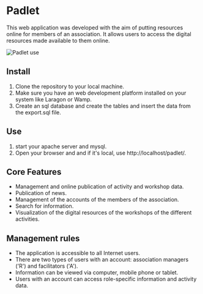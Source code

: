 # Padlet

This web application was developed with the aim of putting resources online for members of an association. It allows users to access the digital resources made available to them online.

![Padlet use]([space_invaders_gameplay.gif](https://imgur.com/Hq7yKT5))

## Install

1. Clone the repository to your local machine.
2. Make sure you have an web development platform installed on your system like Laragon or Wamp.
3. Create an sql database and create the tables and insert the data from the export.sql file.


## Use

1. start your apache server and mysql.
2. Open your browser and and if it's local, use http://localhost/padlet/.


## Core Features

- Management and online publication of activity and workshop data.
- Publication of news.
- Management of the accounts of the members of the association.
- Search for information.
- Visualization of the digital resources of the workshops of the different activities.

## Management rules

- The application is accessible to all Internet users.
- There are two types of users with an account: association managers ('R') and facilitators ('A').
- Information can be viewed via computer, mobile phone or tablet.
- Users with an account can access role-specific information and activity data.
